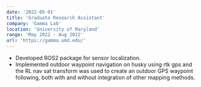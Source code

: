 ```yaml
---
date: '2022-05-01'
title: 'Graduate Research Assistant'
company: 'Gamma Lab'
location: 'University of Maryland'
range: 'May 2022 - Aug 2022'
url: 'https://gamma.umd.edu/'
---
```


- Developed ROS2 package for sensor localization.
- Implemented outdoor waypoint navigation on husky using rtk gps and the RL nav sat transform was used to create an outdoor GPS waypoint following, both with and without integration of other mapping methods.
